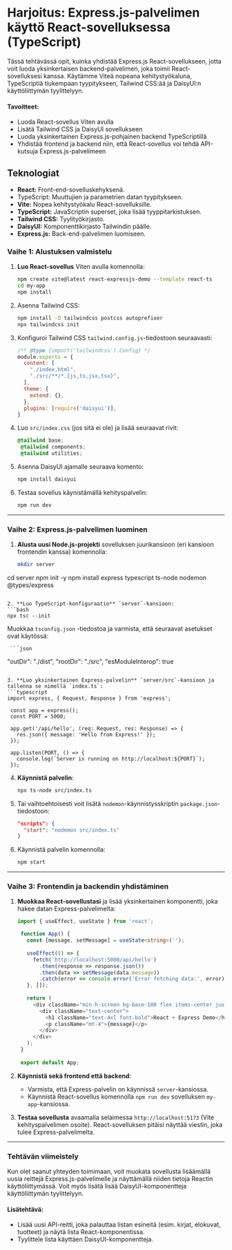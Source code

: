 # Harjoitus: Express.js-palvelimen käyttö React-sovelluksessa (TypeScript)


Tässä tehtävässä opit, kuinka yhdistää Express.js React-sovellukseen, jotta voit luoda yksinkertaisen backend-palvelimen, joka toimii React-sovelluksesi kanssa. Käytämme Viteä nopeana kehitystyökaluna, TypeScriptiä tiukempaan tyypitykseen, Tailwind CSS:ää ja DaisyUI:n käyttöliittymän tyylittelyyn.

#### Tavoitteet:

- Luoda React-sovellus Viten avulla
- Lisätä Tailwind CSS ja DaisyUI sovellukseen
- Luoda yksinkertainen Express.js-pohjainen backend TypeScriptillä
- Yhdistää frontend ja backend niin, että React-sovellus voi tehdä API-kutsuja Express.js-palvelimeen

## Teknologiat

- **React:** Front-end-sovelluskehyksenä.
- TypeScript: Muuttujien ja parametrien datan tyypitykseen.
- **Vite:** Nopea kehitystyökalu React-sovelluksille.
- **TypeScript:** JavaScriptin superset, joka lisää tyyppitarkistuksen.
- **Tailwind CSS:** Tyylityökirjasto.
- **DaisyUI:** Komponenttikirjasto Tailwindin päälle.
- **Express.js:** Back-end-palvelimen luomiseen.

### Vaihe 1: Alustuksen valmistelu

1. **Luo React-sovellus** Viten avulla komennolla:
   ```bash
   npm create vite@latest react-expressjs-demo --template react-ts
   cd my-app
   npm install
   ```

2. Asenna Tailwind CSS:
    ```bash
   npm install -D tailwindcss postcss autoprefixer 
   npx tailwindcss init
   ```
 
3. Konfiguroi Tailwind CSS `tailwind.config.js`-tiedostoon seuraavasti:
	```javascript
   /** @type {import('tailwindcss').Config} */
	module.exports = {
	  content: [
	    "./index.html",
	    "./src/**/*.{js,ts,jsx,tsx}",
	  ],
	  theme: {
	    extend: {},
	  },
	  plugins: [require('daisyui')],
	}
   ```

4. Luo `src/index.css` (jos sitä ei ole) ja lisää seuraavat rivit:
   ```css
   @tailwind base;
	@tailwind components;
	@tailwind utilities;

   ```

5. Asenna DaisyUI ajamalle seuraava komento:
    ```bash
   npm install daisyui
   ```

6. Testaa sovellus käynistämällä kehityspalvelin:
    ```bash
   npm run dev
   ```

---

### Vaihe 2: Express.js-palvelimen luominen

1. **Alusta uusi Node.js-projekti** sovelluksen juurikansioon (eri kansioon frontendin kanssa) komennolla:
   ```bash
   mkdir server
cd server
npm init -y
npm install express typescript ts-node nodemon @types/express
   ```
   
2. **Luo TypeScript-konfiguraatio** `server`-kansioon:
   ```bash
   npx tsc --init
   ```
   
   Muokkaa `tsconfig.json` -tiedostoa ja varmista, että seuraavat asetukset ovat käytössä:
   
	 ```json
   "outDir": "./dist",
	"rootDir": "./src",
	"esModuleInterop": true
   ```

3. **Luo yksinkertainen Express-palvelin** `server/src`-kansioon ja tallenna se nimellä `index.ts`:
   ```typescript
   import express, { Request, Response } from 'express';

	const app = express();
	const PORT = 5000;
	
	app.get('/api/hello', (req: Request, res: Response) => {
	  res.json({ message: 'Hello from Express!' });
	});
	
	app.listen(PORT, () => {
	  console.log(`Server is running on http://localhost:${PORT}`);
	});

   ```
   
4. **Käynnistä palvelin**:
   ```bash
   npx ts-node src/index.ts
   ```
   
5. Tai vaihtoehtoisesti voit lisätä `nodemon`-käynnistysskriptin `package.json`-tiedostoon:
	```json
   "scripts": {
	  "start": "nodemon src/index.ts"
	}

   ```
   
6. Käynnistä palvelin komennolla:
   ```bash
   npm start
   ```

---

### Vaihe 3: Frontendin ja backendin yhdistäminen

1. **Muokkaa React-sovellustasi** ja lisää yksinkertainen komponentti, joka hakee datan Express-palvelimelta:
   ```typescript
   import { useEffect, useState } from 'react';

	function App() {
	  const [message, setMessage] = useState<string>('');
	
	  useEffect(() => {
	    fetch('http://localhost:5000/api/hello')
	      .then(response => response.json())
	      .then(data => setMessage(data.message))
	      .catch(error => console.error('Error fetching data:', error));
	  }, []);
	
	  return (
	    <div className="min-h-screen bg-base-100 flex items-center justify-center">
	      <div className="text-center">
	        <h1 className="text-4xl font-bold">React + Express Demo</h1>
	        <p className="mt-4">{message}</p>
	      </div>
	    </div>
	  );
	}
	
	export default App;

   ```
   
2. **Käynnistä sekä frontend että backend**:
   - Varmista, että Express-palvelin on käynnissä `server`-kansiossa.
   - Käynnistä React-sovellus komennolla `npm run dev` sovelluksen `my-app`-kansiossa.

3. **Testaa sovellusta** avaamalla selaimessa `http://localhost:5173` (Vite kehityspalvelimen osoite). React-sovelluksen pitäisi näyttää viestin, joka tulee Express-palvelimelta.

---

### Tehtävän viimeistely

Kun olet saanut yhteyden toimimaan, voit muokata sovellusta lisäämällä uusia reittejä Express.js-palvelimelle ja näyttämällä niiden tietoja Reactin käyttöliittymässä. Voit myös lisätä lisää DaisyUI-komponentteja käyttöliittymän tyylittelyyn.

#### Lisätehtävä:

- Lisää uusi API-reitti, joka palauttaa listan esineitä (esim. kirjat, elokuvat, tuotteet) ja näytä lista React-komponentissa.
- Tyylittele lista käyttäen DaisyUI-komponentteja.
